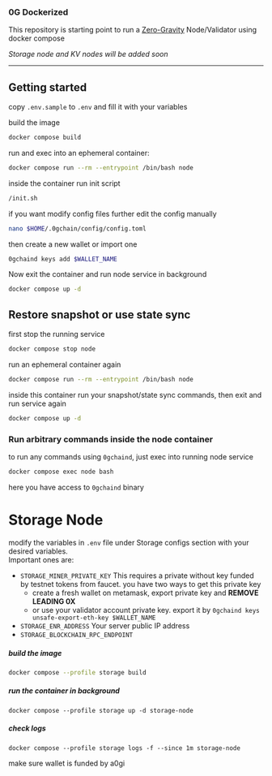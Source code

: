 ### 0G Dockerized
This repository is starting point to run a [Zero-Gravity](https://0g.ai/) Node/Validator using docker compose

*Storage node and KV nodes will be added soon* 

---
## Getting started
copy `.env.sample` to `.env` and fill it with your variables

build the image 
```bash
docker compose build
```

run and exec into an ephemeral container:
```bash
docker compose run --rm --entrypoint /bin/bash node
```
inside the container run init script
```bash
/init.sh
```
if you want modify config files further edit the config manually
```bash
nano $HOME/.0gchain/config/config.toml
```

then create a new wallet or import one

```bash
0gchaind keys add $WALLET_NAME
```
Now exit the container and run node service in background

```bash
docker compose up -d
```


## Restore snapshot or use state sync
first stop the running service
```bash
docker compose stop node
```
run an ephemeral container again 
```bash
docker compose run --rm --entrypoint /bin/bash node
```
inside this container run your snapshot/state sync commands, then exit and run service again
```bash
docker compose up -d
```

### Run arbitrary commands inside the node container
to run any commands using `0gchaind`, just exec into running node service
```bash
docker compose exec node bash
```
here you have access to `0gchaind` binary


# Storage Node

modify the variables in `.env` file under Storage configs section with your desired variables.   
Important ones are:    
- `STORAGE_MINER_PRIVATE_KEY` This requires a private without key funded by testnet tokens from faucet. you have two ways to get this private key
  - create a fresh wallet on metamask, export private key and **REMOVE LEADING 0X**
  - or use your validator account private key. export it by `0gchaind keys unsafe-export-eth-key $WALLET_NAME`
- `STORAGE_ENR_ADDRESS` Your server public IP address
- `STORAGE_BLOCKCHAIN_RPC_ENDPOINT`   

##### build the image
```bash
docker compose --profile storage build
```
##### run the container in background 

```shell
docker compose --profile storage up -d storage-node
```
##### check logs

```shell
docker compose --profile storage logs -f --since 1m storage-node
```
make sure wallet is funded by a0gi
